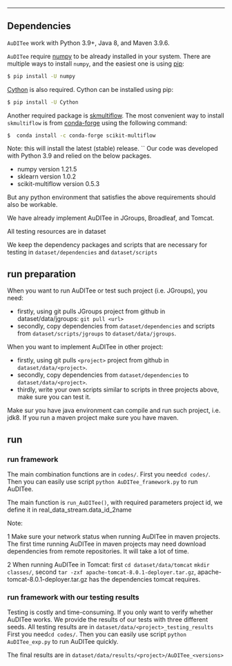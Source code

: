 *********************************************************************************************
## Dependencies
`AuDITee` work with Python 3.9+, Java 8, and Maven 3.9.6.

`AuDITee` require [numpy](www.numpy.org) to be already installed in your system. 
There are multiple ways to install `numpy`, and the easiest one is
using [pip](https://pip.pypa.io/en/stable/#):
```bash
$ pip install -U numpy
```

[Cython](https://cython.org/) is also required. 
Cython can be installed using pip:
```bash
$ pip install -U Cython
```

Another required package is [skmultiflow](https://scikit-multiflow.readthedocs.io/en/stable/installation.html). The most convenient way to install `skmultiflow` is from [conda-forge](https://anaconda.org/conda-forge/scikit-multiflow) using the following command:
```bash
$  conda install -c conda-forge scikit-multiflow
```
Note: this will install the latest (stable) release. 
``
Our code was developed with Python 3.9 and relied on the below packages.
- numpy version 1.21.5
- sklearn version 1.0.2
- scikit-multiflow version 0.5.3

But any python environment that satisfies the above requirements should also be workable.

We have already implement AuDITee in JGroups, Broadleaf, and Tomcat.

All testing resources are in dataset

We keep the dependency packages and scripts that are necessary for testing in ```dataset/dependencies``` and ```dataset/scripts```

## run preparation
When you want to run AuDITee or test such project (i.e. JGroups), you need:

- firstly, using git pulls JGroups project from github in dataset/data/jgroups: ```git pull <url>```
- secondly, copy dependencies from ```dataset/dependencies``` and scripts from ```dataset/scripts/jgroups``` to ```dataset/data/jgroups```.

When you want to implement AuDITee in other project:
- firstly, using git pulls ```<project>``` project from github in ```dataset/data/<project>```.
- secondly, copy dependencies from ```dataset/dependencies``` to ```dataset/data/<project>```.
- thirdly, write your own scripts similar to scripts in three projects above, make sure you can test it.

Make sur you have java environment can compile and run such project, i.e. jdk8.
If you run a maven project make sure you have maven.

## run
### run framework
The main combination functions are in ```codes/```.
First you need```cd codes/```.
Then you can easily use script ```python AuDITee_framework.py``` to run AuDITee.

The main function is ```run_AuDITee()```, with required parameters project id, we define it in real_data_stream.data_id_2name

Note:

1 Make sure your network status when running AuDITee in maven projects.
The first time running AuDITee in maven projects may need download dependencies from remote repositories.
It will take a lot of time.

2 When running AuDITee in Tomcat:
first ```cd dataset/data/tomcat``` ```mkdir classes/```,
second ```tar -zxf apache-tomcat-8.0.1-deployer.tar.gz```, apache-tomcat-8.0.1-deployer.tar.gz has the dependencies tomcat requires.

### run framework with our testing results
Testing is costly and time-consuming. If you only want to verify whether AuDITee works. 
We provide the results of our tests with three different seeds.
All testing results are in ```dataset/data/<project>_testing_results```
First you need```cd codes/```.
Then you can easily use script ```python AuDITee_exp.py``` to run AuDITee quickly.

The final results are in ```dataset/data/results/<project>/AuDITee_<versions>```
